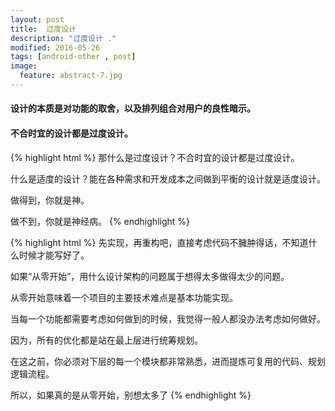 ```yaml
---
layout: post
title:  过度设计
description: "过度设计 ."
modified: 2016-05-26
tags: [android-other , post]
image:
  feature: abstract-7.jpg
---
```




#### 设计的本质是对功能的取舍，以及排列组合对用户的良性暗示。

#### 不合时宜的设计都是过度设计。

{% highlight html %}
那什么是过度设计？不合时宜的设计都是过度设计。

什么是适度的设计？能在各种需求和开发成本之间做到平衡的设计就是适度设计。

做得到，你就是神。

做不到，你就是神经病。
{% endhighlight %}

{% highlight html %}
先实现，再重构吧，直接考虑代码不臃肿得话，不知道什么时候才能写好了。

如果“从零开始”，用什么设计架构的问题属于想得太多做得太少的问题。

从零开始意味着一个项目的主要技术难点是基本功能实现。

当每一个功能都需要考虑如何做到的时候，我觉得一般人都没办法考虑如何做好。

因为，所有的优化都是站在最上层进行统筹规划。

在这之前，你必须对下层的每一个模块都非常熟悉，进而提炼可复用的代码、规划逻辑流程。

所以，如果真的是从零开始，别想太多了
{% endhighlight %}



